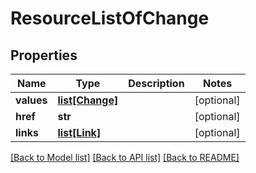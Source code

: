 # ResourceListOfChange

## Properties
Name | Type | Description | Notes
------------ | ------------- | ------------- | -------------
**values** | [**list[Change]**](Change.md) |  | [optional] 
**href** | **str** |  | [optional] 
**links** | [**list[Link]**](Link.md) |  | [optional] 

[[Back to Model list]](../README.md#documentation-for-models) [[Back to API list]](../README.md#documentation-for-api-endpoints) [[Back to README]](../README.md)


